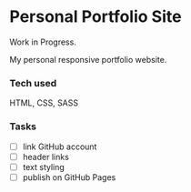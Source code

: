 # Personal Portfolio Site

Work in Progress.

My personal responsive portfolio website. 

### Tech used

HTML, CSS, SASS

### Tasks
- [ ] link GitHub account
- [ ] header links
- [ ] text styling
- [ ] publish on GitHub Pages